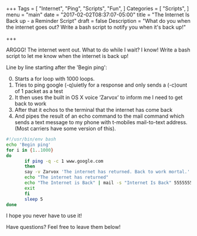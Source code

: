 +++
Tags = [
  "Internet",
  "Ping",
  "Scripts",
  "Fun",
]
Categories = [
  "Scripts",
]
menu = "main"
date = "2017-02-02T08:37:07-05:00"
title = "The Internet Is Back up - a Reminder Script"
draft = false
Description = "What do you when the internet goes out? Write a bash script to notify you when it's back up!"

+++

ARGGG! The internet went out. What to do while I wait? I know! Write a bash script to let me know when the internet is back up!

<!--more-->

Line by line starting after the 'Begin ping':

0. Starts a for loop with 1000 loops.
1. Tries to ping google (-q)uietly for a response and only sends a (-c)ount of 1 packet as a test
2. It then uses the built in OS X voice ‘Zarvox’ to inform me I need to get back to work
3. After that it echos to the terminal that the internet has come back
4. And pipes the result of an echo command to the mail command which sends a text message to my phone with t-mobiles mail-to-text address. (Most carriers have some version of this).

``` bash
#!/usr/bin/env bash
echo 'Begin ping'
for i in {1..1000}
do
       if ping -q -c 1 www.google.com
       then
       say -v Zarvox 'The internet has returned. Back to work mortal.'
       echo "The internet has returned"
       echo "The Internet is Back" | mail -s "Internet Is Back" 5555555555@tmomail.net
       exit
       fi
       sleep 5
done
```

I hope you never have to use it!

Have questions? Feel free to leave them below!
